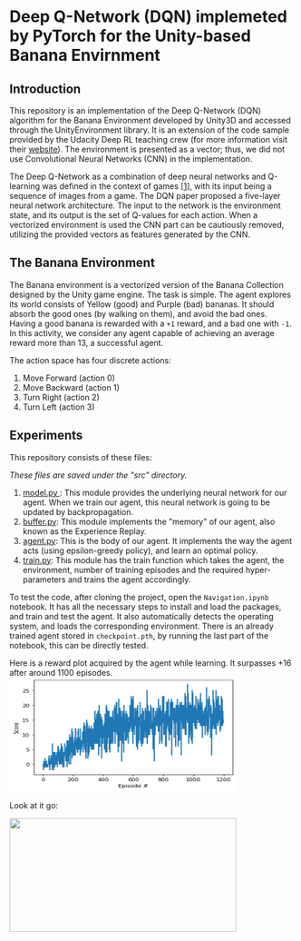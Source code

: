 # Deep Q-Network (DQN) implemeted by PyTorch for the Unity-based Banana Envirnment

## Introduction
This repository is an implementation of the Deep Q-Network (DQN) algorithm for the Banana Environment developed by Unity3D and accessed through the UnityEnvironment library. It is an extension of the code sample provided by the Udacity Deep RL teaching crew (for more information visit their [website](https://www.udacity.com/course/deep-reinforcement-learning-nanodegree--nd893)). The environment is presented as a vector; thus, we did not use Convolutional Neural Networks (CNN) in the implementation.

The Deep Q-Network as a combination of deep neural networks and Q-learning was defined in the context of games \[[1](https://arxiv.org/abs/1312.5602)\], with its input being a sequence of images from a game. The DQN paper proposed a five-layer neural network architecture. The input to the network is the environment state, and its output is the set of Q-values for each action. When a vectorized environment is used the CNN part can be cautiously removed, utilizing the provided vectors as features generated by the CNN.  

## The Banana Environment
The Banana environment is a vectorized version of the Banana Collection designed by the Unity game engine. The task is simple. The agent explores its world consists of Yellow (good) and Purple (bad) bananas. It should absorb the good ones (by walking on them), and avoid the bad ones. Having a good banana is rewarded with a `+1` reward, and a bad one with `-1`. In this activity, we consider any agent capable of achieving an average reward more than 13, a successful agent.

The action space has four discrete actions:
1. Move Forward (action 0)
2. Move Backward (action 1)
3. Turn Right (action 2)
4. Turn Left (action 3)

## Experiments
This repository consists of these files:

*These files are saved under the "src" directory.*
1. <ins> model.py </ins>: This module provides the underlying neural network for our agent. When we train our agent, this neural network is going to be updated by backpropagation.
2. <ins>buffer.py</ins>: This module implements the "memory" of our agent, also known as the Experience Replay.
3. <ins>agent.py</ins>: This is the body of our agent. It implements the way the agent acts (using epsilon-greedy policy), and learn an optimal policy.
4. <ins>train.py</ins>: This module has the train function which takes the agent, the environment, number of training episodes and the required hyper-parameters and trains the agent accordingly.

To test the code, after cloning the project, open the `Navigation.ipynb` notebook. It has all the necessary steps to install and load the packages, and train and test the agent. It also automatically detects the operating system, and loads the corresponding environment. There is an already trained agent stored in `checkpoint.pth`, by running the last part of the notebook, this can be directly tested.

Here is a reward plot acquired by the agent while learning. It surpasses +16 after around 1100 episodes.
<Img src="https://github.com/FredAmouzgar/DQN_PyTorch/raw/master/pics/DQN_reward_plot.png" width="400" height="200">

Look at it go:

<Img src="https://github.com/FredAmouzgar/DQN_PyTorch/raw/master/pics/BananaAgent.gif" width="400" height="200">